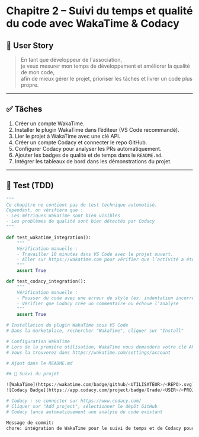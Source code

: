 # Chapitre 2 – Suivi du temps et qualité du code avec WakaTime & Codacy

## 🎯 User Story

> En tant que développeur de l'association,  
> je veux mesurer mon temps de développement et améliorer la qualité de mon code,  
> afin de mieux gérer le projet, prioriser les tâches et livrer un code plus propre.

---

## ✅ Tâches

1. Créer un compte WakaTime.
2. Installer le plugin WakaTime dans l’éditeur (VS Code recommandé).
3. Lier le projet à WakaTime avec une clé API.
4. Créer un compte Codacy et connecter le repo GitHub.
5. Configurer Codacy pour analyser les PRs automatiquement.
6. Ajouter les badges de qualité et de temps dans le `README.md`.
7. Intégrer les tableaux de bord dans les démonstrations du projet.

---

## 🧪 Test (TDD)

```python
"""
Ce chapitre ne contient pas de test technique automatisé.
Cependant, on vérifiera que :
- Les métriques WakaTime sont bien visibles
- Les problèmes de qualité sont bien détectés par Codacy
"""

def test_wakatime_integration():
    """
    Vérification manuelle : 
    - Travailler 10 minutes dans VS Code avec le projet ouvert.
    - Aller sur https://wakatime.com pour vérifier que l’activité a été enregistrée.
    """
    assert True

def test_codacy_integration():
    """
    Vérification manuelle :
    - Pousser du code avec une erreur de style (ex: indentation incorrecte)
    - Vérifier que Codacy crée un commentaire ou échoue l’analyse
    """
    assert True

# Installation du plugin WakaTime sous VS Code
# Dans la marketplace, rechercher "WakaTime", cliquer sur "Install"

# Configuration WakaTime
# Lors de la première utilisation, WakaTime vous demandera votre clé API :
# Vous la trouverez dans https://wakatime.com/settings/account

# Ajout dans le README.md

## 🔧 Suivi du projet

![WakaTime](https://wakatime.com/badge/github/<UTILISATEUR>/<REPO>.svg)
![Codacy Badge](https://app.codacy.com/project/badge/Grade/<USER>/<PROJECT>)

# Codacy : se connecter sur https://www.codacy.com/
# Cliquer sur "Add project", sélectionner le dépôt GitHub
# Codacy lance automatiquement une analyse du code existant

Message de commit:
chore: intégration de WakaTime pour le suivi de temps et de Codacy pour la qualité du code
